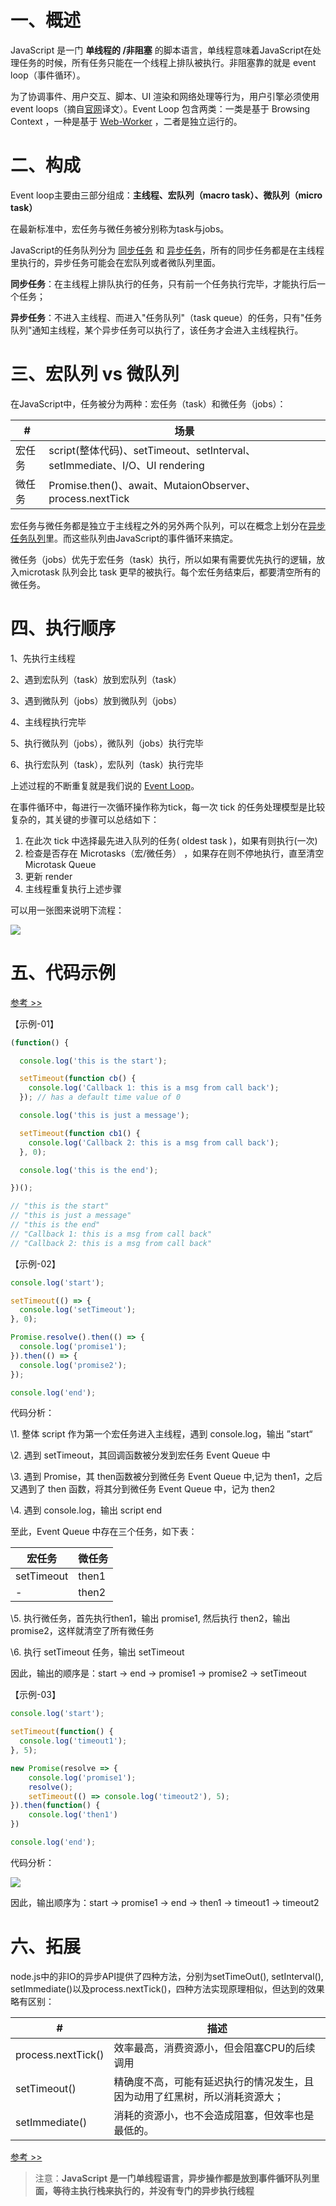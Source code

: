 # 一、概述

JavaScript 是一门 **单线程的 /非阻塞** 的脚本语言，单线程意味着JavaScript在处理任务的时候，所有任务只能在一个线程上排队被执行。非阻塞靠的就是 event loop（事件循环）。

为了协调事件、用户交互、脚本、UI 渲染和网络处理等行为，用户引擎必须使用 event loops（摘自[官网](https://html.spec.whatwg.org/multipage/webappapis.html#event-loops)译文）。Event Loop 包含两类：一类是基于 Browsing Context ，一种是基于 [Web-Worker]()  ，二者是独立运行的。 

# 二、构成

Event loop主要由三部分组成：**主线程、宏队列（macro task）、微队列（micro task）**

在最新标准中，宏任务与微任务被分别称为task与jobs。

JavaScript的任务队列分为 <ins>同步任务</ins> 和 <ins>异步任务</ins>，所有的同步任务都是在主线程里执行的，异步任务可能会在宏队列或者微队列里面。

**同步任务**：在主线程上排队执行的任务，只有前一个任务执行完毕，才能执行后一个任务；

**异步任务**：不进入主线程、而进入"任务队列"（task queue）的任务，只有"任务队列"通知主线程，某个异步任务可以执行了，该任务才会进入主线程执行。

# 三、宏队列 vs 微队列

在JavaScript中，任务被分为两种：宏任务（task）和微任务（jobs）：

| #      | 场景                                                         |
| ------ | ------------------------------------------------------------ |
| 宏任务 | script(整体代码)、setTimeout、setInterval、setImmediate、I/O、UI rendering |
| 微任务 | Promise.then()、await、MutaionObserver、process.nextTick     |

宏任务与微任务都是独立于主线程之外的另外两个队列，可以在概念上划分在<ins>异步任务队列</ins>里。而这些队列由JavaScript的事件循环来搞定。

微任务（jobs）优先于宏任务（task）执行，所以如果有需要优先执行的逻辑，放入microtask 队列会比 task 更早的被执行。每个宏任务结束后，都要清空所有的微任务。

# 四、执行顺序

1、先执行主线程

2、遇到宏队列（task）放到宏队列（task）

3、遇到微队列（jobs）放到微队列（jobs）

4、主线程执行完毕

5、执行微队列（jobs），微队列（jobs）执行完毕

6、执行宏队列（task），宏队列（task）执行完毕

上述过程的不断重复就是我们说的 <ins> Event Loop</ins>。

在事件循环中，每进行一次循环操作称为tick，每一次 tick 的任务处理模型是比较复杂的，其关键的步骤可以总结如下：

1. 在此次 tick 中选择最先进入队列的任务( oldest task )，如果有则执行(一次)
2. 检查是否存在 Microtasks（宏/微任务） ，如果存在则不停地执行，直至清空Microtask Queue
3. 更新 render
4. 主线程重复执行上述步骤

可以用一张图来说明下流程：

![](./IMGS/event-loop-tick.jpg)

# 五、代码示例

[参考 >>](https://developer.mozilla.org/en-US/docs/Web/JavaScript/EventLoop)

【示例-01】

```js
(function() {

  console.log('this is the start');

  setTimeout(function cb() {
    console.log('Callback 1: this is a msg from call back');
  }); // has a default time value of 0

  console.log('this is just a message');

  setTimeout(function cb1() {
    console.log('Callback 2: this is a msg from call back');
  }, 0);

  console.log('this is the end');

})();

// "this is the start"
// "this is just a message"
// "this is the end"
// "Callback 1: this is a msg from call back"
// "Callback 2: this is a msg from call back"
```

【示例-02】

```js
console.log('start');

setTimeout(() => {
  console.log('setTimeout');
}, 0);

Promise.resolve().then(() => {
  console.log('promise1');
}).then(() => {
  console.log('promise2');
});

console.log('end');
```

代码分析：

\1. 整体 script  作为第一个宏任务进入主线程，遇到 console.log，输出 ”start“

\2. 遇到 setTimeout，其回调函数被分发到宏任务 Event Queue 中

\3. 遇到 Promise，其 then函数被分到微任务 Event Queue 中,记为 then1，之后又遇到了 then 函数，将其分到微任务 Event Queue 中，记为 then2

\4. 遇到 console.log，输出 script end

至此，Event Queue 中存在三个任务，如下表：

| 宏任务     | 微任务 |
| ---------- | ------ |
| setTimeout | then1  |
| -          | then2  |

\5. 执行微任务，首先执行then1，输出 promise1, 然后执行 then2，输出 promise2，这样就清空了所有微任务

\6. 执行 setTimeout 任务，输出 setTimeout 

因此，输出的顺序是：start -> end -> promise1 -> promise2 -> setTimeout

【示例-03】

```javascript
console.log('start');

setTimeout(function() {
  console.log('timeout1');
}, 5);

new Promise(resolve => {
    console.log('promise1');
    resolve();
    setTimeout(() => console.log('timeout2'), 5);
}).then(function() {
    console.log('then1')
})

console.log('end');
```

代码分析：

![](./IMGS/event-loop-eg.jpg)



因此，输出顺序为：start -> promise1 -> end -> then1 -> timeout1 -> timeout2

# 六、拓展

node.js中的非IO的异步API提供了四种方法，分别为setTimeOut(), setInterval(), setImmediate()以及process.nextTick()，四种方法实现原理相似，但达到的效果略有区别：

| #                  | 描述                                                         |
| ------------------ | ------------------------------------------------------------ |
| process.nextTick() | 效率最高，消费资源小，但会阻塞CPU的后续调用                  |
| setTimeout()       | 精确度不高，可能有延迟执行的情况发生，且因为动用了红黑树，所以消耗资源大； |
| setImmediate()     | 消耗的资源小，也不会造成阻塞，但效率也是最低的。             |

[参考 >>](https://www.cnblogs.com/jymz/p/7900443.html)

> 注意：**JavaScript 是一门单线程语言，异步操作都是放到事件循环队列里面，等待主执行栈来执行的，并没有专门的异步执行线程**



